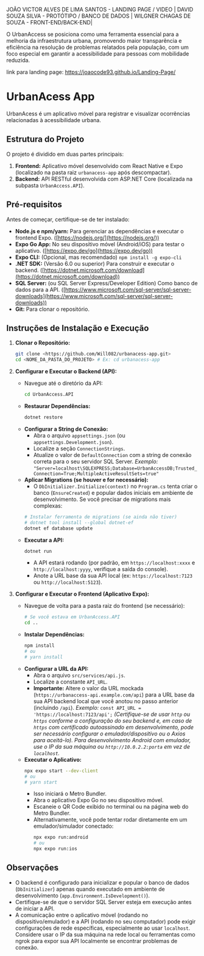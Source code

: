 JOÃO VICTOR ALVES DE LIMA SANTOS - LANDING PAGE / VIDEO | DAVID SOUZA SILVA - PROTÓTIPO / BANCO DE DADOS | WILGNER CHAGAS DE SOUZA - FRONT-END/BACK-END|

O UrbanAccess se posiciona como uma ferramenta essencial para a melhoria da infraestrutura urbana, promovendo maior transparência e eficiência na resolução de problemas relatados pela população, com um foco especial em garantir a acessibilidade para pessoas com mobilidade reduzida.

link para landing page: https://joaocode93.github.io/Landing-Page/


# UrbanAcess App

UrbanAcess é um aplicativo móvel para registrar e visualizar ocorrências relacionadas à acessibilidade urbana.

## Estrutura do Projeto

O projeto é dividido em duas partes principais:

1.  **Frontend:** Aplicativo móvel desenvolvido com React Native e Expo (localizado na pasta raiz `urbanacess-app` após descompactar).
2.  **Backend:** API RESTful desenvolvida com ASP.NET Core (localizada na subpasta `UrbanAccess.API`).

## Pré-requisitos

Antes de começar, certifique-se de ter instalado:

*   **Node.js e npm/yarn:** Para gerenciar as dependências e executar o frontend Expo. ([https://nodejs.org/](https://nodejs.org/))
*   **Expo Go App:** No seu dispositivo móvel (Android/iOS) para testar o aplicativo. ([https://expo.dev/go](https://expo.dev/go))
*   **Expo CLI:** (Opcional, mas recomendado) `npm install -g expo-cli`
*   **.NET SDK:** (Versão 6.0 ou superior) Para construir e executar o backend. ([https://dotnet.microsoft.com/download](https://dotnet.microsoft.com/download))
*   **SQL Server:** (ou SQL Server Express/Developer Edition) Como banco de dados para a API. ([https://www.microsoft.com/sql-server/sql-server-downloads](https://www.microsoft.com/sql-server/sql-server-downloads))
*   **Git:** Para clonar o repositório.

## Instruções de Instalação e Execução

1.  **Clonar o Repositório:**

    ```bash
    git clone <https://github.com/Will082/urbanacess-app.git>
    cd <NOME_DA_PASTA_DO_PROJETO> # Ex: cd urbanacess-app
    ```

2.  **Configurar e Executar o Backend (API):**

    *   Navegue até o diretório da API:
        ```bash
        cd UrbanAccess.API
        ```
    *   **Restaurar Dependências:**
        ```bash
        dotnet restore
        ```
    *   **Configurar a String de Conexão:**
        *   Abra o arquivo `appsettings.json` (ou `appsettings.Development.json`).
        *   Localize a seção `ConnectionStrings`.
        *   Atualize o valor de `DefaultConnection` com a string de conexão correta para o seu servidor SQL Server.
            *Exemplo:* `"Server=localhost\SQLEXPRESS;Database=UrbanAccessDB;Trusted_Connection=True;MultipleActiveResultSets=true"`
    *   **Aplicar Migrations (se houver e for necessário):**
        *   O `DbInitializer.Initialize(context)` no `Program.cs` tenta criar o banco (`EnsureCreated`) e popular dados iniciais em ambiente de desenvolvimento. Se você precisar de migrations mais complexas:
        ```bash
        # Instalar ferramenta de migrations (se ainda não tiver)
        # dotnet tool install --global dotnet-ef
        dotnet ef database update
        ```
    *   **Executar a API:**
        ```bash
        dotnet run
        ```
        *   A API estará rodando (por padrão, em `https://localhost:xxxx` e `http://localhost:yyyy`, verifique a saída do console).
        *   Anote a URL base da sua API local (ex: `https://localhost:7123` ou `http://localhost:5123`).

3.  **Configurar e Executar o Frontend (Aplicativo Expo):**

    *   Navegue de volta para a pasta raiz do frontend (se necessário):
        ```bash
        # Se você estava em UrbanAccess.API
        cd ..
        ```
    *   **Instalar Dependências:**
        ```bash
        npm install
        # ou
        # yarn install
        ```
    *   **Configurar a URL da API:**
        *   Abra o arquivo `src/services/api.js`.
        *   Localize a constante `API_URL`.
        *   **Importante:** Altere o valor da URL mockada (`https://urbanaccess-api.example.com/api`) para a URL base da sua API backend local que você anotou no passo anterior (incluindo `/api`).
            *Exemplo:* `const API_URL = 'https://localhost:7123/api';`
            *(Certifique-se de usar `http` ou `https` conforme a configuração do seu backend e, em caso de `https` com certificado autoassinado em desenvolvimento, pode ser necessário configurar o emulador/dispositivo ou o Axios para aceitá-lo).* 
            *Para desenvolvimento Android com emulador, use o IP da sua máquina ou `http://10.0.2.2:porta` em vez de `localhost`.*
    *   **Executar o Aplicativo:**
        ```bash
        npx expo start --dev-client
        # ou
        # yarn start
        ```
        *   Isso iniciará o Metro Bundler.
        *   Abra o aplicativo Expo Go no seu dispositivo móvel.
        *   Escaneie o QR Code exibido no terminal ou na página web do Metro Bundler.
        *   Alternativamente, você pode tentar rodar diretamente em um emulador/simulador conectado:
            ```bash
            npx expo run:android
            # ou
            npx expo run:ios
            ```

## Observações

*   O backend é configurado para inicializar e popular o banco de dados (`DbInitializer`) apenas quando executado em ambiente de desenvolvimento (`app.Environment.IsDevelopment()`).
*   Certifique-se de que o servidor SQL Server esteja em execução antes de iniciar a API.
*   A comunicação entre o aplicativo móvel (rodando no dispositivo/emulador) e a API (rodando no seu computador) pode exigir configurações de rede específicas, especialmente ao usar `localhost`. Considere usar o IP da sua máquina na rede local ou ferramentas como ngrok para expor sua API localmente se encontrar problemas de conexão.

